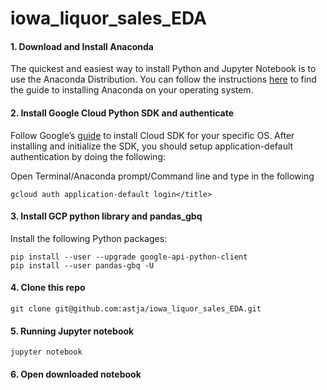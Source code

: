 # iowa_liquor_sales_EDA

#### 1. Download and Install Anaconda

The quickest and easiest way to install Python and Jupyter Notebook is to use the Anaconda Distribution. You can follow the instructions <a href="https://docs.anaconda.com/anaconda/install/" target="_blank">here</a> to find the guide to installing Anaconda on your operating system. 

#### 2. Install Google Cloud Python SDK and authenticate

Follow Google’s <a href="https://cloud.google.com/sdk/docs/quickstarts" target="_blank">guide</a> to install Cloud SDK for your specific OS. After installing and initialize the SDK, you should setup application-default authentication by doing the following:

Open Terminal/Anaconda prompt/Command line and type in the following

```
gcloud auth application-default login</title>
```

#### 3. Install GCP python library and pandas_gbq

Install the following Python packages:

```
pip install --user --upgrade google-api-python-client
pip install --user pandas-gbq -U
```

#### 4. Clone this repo

```
git clone git@github.com:astja/iowa_liquor_sales_EDA.git
```

#### 5. Running Jupyter notebook

```
jupyter notebook
```

#### 6. Open downloaded notebook
